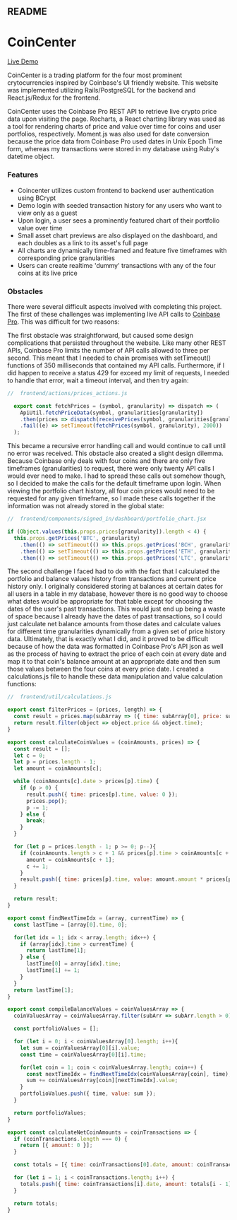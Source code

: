 ## README

# CoinCenter

[Live Demo](https://coincenter.herokuapp.com/#/)

CoinCenter is a trading platform for the four most prominent crytocurrencies inspired by Coinbase's UI friendly website. This website was implemented utilizing Rails/PostgreSQL for the backend and React.js/Redux for the frontend. 

CoinCenter uses the Coinbase Pro REST API to retrieve live crypto price data upon visiting the page. Recharts, a React charting library was used as a tool for rendering charts of price and value over time for coins and user portfolios, respectively. Moment.js was also used for date conversion because the price data from Coinbase Pro used dates in Unix Epoch Time form, whereas my transactions were stored in my database using Ruby's datetime object. 

### Features
+ Coincenter utilizes custom frontend to backend user authentication using BCrypt
+ Demo login with seeded transaction history for any users who want to view only as a guest
+ Upon login, a user sees a prominently featured chart of their portfolio value over time
+ Small asset chart previews are also displayed on the dashboard, and each doubles as a link to its asset's full page
+ All charts are dynamically time-framed and feature five timeframes with corresponding price granularities
+ Users can create realtime 'dummy' transactions with any of the four coins at its live price

### Obstacles

There were several difficult aspects involved with completing this project. The first of these challenges was implementing live API calls to [Coinbase Pro](https://docs.pro.coinbase.com/#api). This was difficult for two reasons:

The first obstacle was straightforward, but caused some design complications that persisted throughout the website. Like many other REST APIs, Coinbase Pro limits the number of API calls allowed to three per second. This meant that I needed to chain promises with setTimeout() functions of 350 milliseconds that contained my API calls. Furthermore, if I did happen to receive a status 429 for exceed my limit of requests, I needed to handle that error, wait a timeout interval, and then try again:

```Javascript
//  frontend/actions/prices_actions.js

  export const fetchPrices = (symbol, granularity) => dispatch => (
    ApiUtil.fetchPriceData(symbol, granularities[granularity])
    .then(prices => dispatch(receivePrices(symbol, granularities[granularity], prices)))
    .fail((e) => setTimeout(fetchPrices(symbol, granularity), 2000))
  );
  ```

This became a recursive error handling call and would continue to call until no error was received. This obstacle also created a slight design dilemma. Because Coinbase only deals with four coins and there are only five timeframes (granularities) to request, there were only twenty API calls I would ever need to make. I had to spread these calls out somehow though, so I decided to make the calls for the default timeframe upon login. When viewing the portfolio chart history, all four coin prices would need to be requested for any given timeframe, so I made these calls together if the information was not already stored in the global state:

```Javascript
//  frontend/components/signed_in/dashboard/portfolio_chart.jsx

if (Object.values(this.props.prices[granularity]).length < 4) {
  this.props.getPrices('BTC', granularity)
    .then(() => setTimeout(() => this.props.getPrices('BCH', granularity)
    .then(() => setTimeout(() => this.props.getPrices('ETH', granularity)
    .then(() => setTimeout(() => this.props.getPrices('LTC', granularity), 334)), 334)), 334));
```

The second challenge I faced had to do with the fact that I calculated the portfolio and balance values history from transactions and current price history only. I originally considered storing at balances at certain dates for all users in a table in my database, however there is no good way to choose what dates would be appropriate for that table except for choosing the dates of the user's past transactions. This would just end up being a waste of space because I already have the dates of past transactions, so I could just calculate net balance amounts from those dates and calculate values for different time granularities dynamically from a given set of price history data. Ultimately, that is exactly what I did, and it proved to be difficult because of how the data was formatted in Coinbase Pro's API json as well as the process of having to extract the price of each coin at every date and map it to that coin's balance amount at an appropriate date and then sum those values between the four coins at every price date. I created a calculations.js
file to handle these data manipulation and value calculation functions:

```Javascript
//  frontend/util/calculations.js

export const filterPrices = (prices, length) => {
  const result = prices.map(subArray => ({ time: subArray[0], price: subArray[3] })).slice(0, length);
  return result.filter(object => object.price && object.time);
}

export const calculateCoinValues = (coinAmounts, prices) => {
  const result = [];
  let c = 0;
  let p = prices.length - 1;
  let amount = coinAmounts[c];

  while (coinAmounts[c].date > prices[p].time) {
    if (p > 0) {
      result.push({ time: prices[p].time, value: 0 });
      prices.pop();
      p -= 1;
    } else {
      break;
    }
  }

  for (let p = prices.length - 1; p >= 0; p--){
    if (coinAmounts.length > c + 1 && prices[p].time > coinAmounts[c + 1].date) {
      amount = coinAmounts[c + 1];
      c += 1;
    }
    result.push({ time: prices[p].time, value: amount.amount * prices[p].price });
  }

  return result;
}

export const findNextTimeIdx = (array, currentTime) => {
  const lastTime = [array[0].time, 0];

  for(let idx = 1; idx < array.length; idx++) {
    if (array[idx].time > currentTime) {
      return lastTime[1];
    } else {
      lastTime[0] = array[idx].time;
      lastTime[1] += 1;
    }
  }
  return lastTime[1];
}

export const compileBalanceValues = coinValuesArray => {
  coinValuesArray = coinValuesArray.filter(subArr => subArr.length > 0);

  const portfolioValues = [];

  for (let i = 0; i < coinValuesArray[0].length; i++){
    let sum = coinValuesArray[0][i].value;
    const time = coinValuesArray[0][i].time;

    for(let coin = 1; coin < coinValuesArray.length; coin++) {
      const nextTimeIdx = findNextTimeIdx(coinValuesArray[coin], time);
      sum += coinValuesArray[coin][nextTimeIdx].value;
    }
    portfolioValues.push({ time, value: sum });
  }

  return portfolioValues;
}

export const calculateNetCoinAmounts = coinTransactions => {
  if (coinTransactions.length === 0) {
    return [{ amount: 0 }];
  }

  const totals = [{ time: coinTransactions[0].date, amount: coinTransactions[0].amount }];

  for (let i = 1; i < coinTransactions.length; i++) {
    totals.push({ time: coinTransactions[i].date, amount: totals[i - 1].amount + coinTransactions[i].amount });
  }

  return totals;
}
``` 
